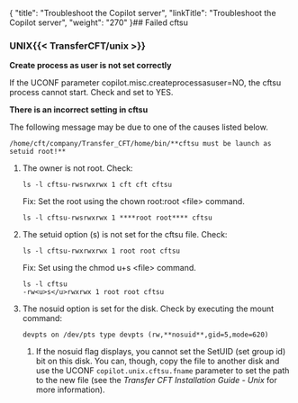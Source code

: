 {
    "title": "Troubleshoot the Copilot server",
    "linkTitle": "Troubleshoot the Copilot server",
    "weight": "270"
}## Failed cftsu

### UNIX{{< TransferCFT/unix  >}}

****Create process as user is not set correctly****

If the UCONF parameter copilot.misc.createprocessasuser=NO, the cftsu process cannot start. Check and set to YES.

****There is an incorrect setting in cftsu****

The following message may be due to one of the causes listed below.

```
/home/cft/company/Transfer_CFT/home/bin/**cftsu must be launch as setuid root!**
```

1. The owner is not root. Check:  
    ```
    ls -l cftsu-rwsrwxrwx 1 cft cft cftsu
    ```

    Fix: Set the root using the chown root:root &lt;file> command.

    ```
    ls -l cftsu-rwsrwxrwx 1 ****root root**** cftsu
    ```

1. The setuid option (s) is not set for the cftsu file. Check:  
    ```
    ls -l cftsu-rwxrwxrwx 1 root root cftsu
    ```

    Fix: Set using the chmod u+s &lt;file> command.

    ```
    ls -l cftsu
    -rw<u>s</u>rwxrwx 1 root root cftsu
    ```

1. The nosuid option is set for the disk. Check by executing the mount command:  
    ``` > mount
    devpts on /dev/pts type devpts (rw,**nosuid**,gid=5,mode=620)
    ```
    1.  If the nosuid flag displays, you cannot set the SetUID (set group id) bit on this disk. You can, though, copy the file to another disk and use the UCONF `copilot.unix.cftsu.fname` parameter to set the path to the new file (see the *Transfer CFT Installation Guide - Unix* for more information).
